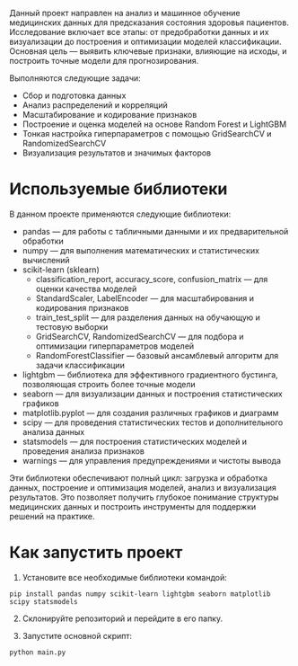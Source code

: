 Данный проект направлен на анализ и машинное обучение медицинских данных для предсказания состояния здоровья пациентов. Исследование включает все этапы: от предобработки данных и их визуализации до построения и оптимизации моделей классификации. Основная цель — выявить ключевые признаки, влияющие на исходы, и построить точные модели для прогнозирования.

Выполняются следующие задачи:
- Сбор и подготовка данных
- Анализ распределений и корреляций
- Масштабирование и кодирование признаков
- Построение и оценка моделей на основе Random Forest и LightGBM
- Тонкая настройка гиперпараметров с помощью GridSearchCV и RandomizedSearchCV
- Визуализация результатов и значимых факторов

# Используемые библиотеки

В данном проекте применяются следующие библиотеки:

- pandas — для работы с табличными данными и их предварительной обработки
- numpy — для выполнения математических и статистических вычислений
- scikit-learn (sklearn)
  - classification_report, accuracy_score, confusion_matrix — для оценки качества моделей
  - StandardScaler, LabelEncoder — для масштабирования и кодирования признаков
  - train_test_split — для разделения данных на обучающую и тестовую выборки
  - GridSearchCV, RandomizedSearchCV — для подбора и оптимизации гиперпараметров моделей
  - RandomForestClassifier — базовый ансамблевый алгоритм для задачи классификации
- lightgbm — библиотека для эффективного градиентного бустинга, позволяющая строить более точные модели
- seaborn — для визуализации данных и построения статистических графиков
- matplotlib.pyplot — для создания различных графиков и диаграмм
- scipy — для проведения статистических тестов и дополнительного анализа данных
- statsmodels — для построения статистических моделей и проведения анализа признаков
- warnings — для управления предупреждениями и чистоты вывода

Эти библиотеки обеспечивают полный цикл: загрузка и обработка данных, построение и оптимизация моделей, анализ и визуализация результатов. Это позволяет получить глубокое понимание структуры медицинских данных и построить инструменты для поддержки решений на практике.

# Как запустить проект

1. Установите все необходимые библиотеки командой:
```
pip install pandas numpy scikit-learn lightgbm seaborn matplotlib scipy statsmodels
```

2. Склонируйте репозиторий и перейдите в его папку.

3. Запустите основной скрипт:
```
python main.py
```

